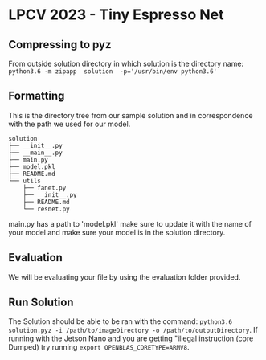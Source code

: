 # LPCV 2023 - Tiny Espresso Net

## Compressing to pyz

From outside solution directory in which solution is the directory name: `python3.6 -m zipapp  solution  -p='/usr/bin/env python3.6'`

## Formatting

This is the directory tree from our sample solution and in correspondence with the path we used for our model.

```
solution
├── __init__.py
├── __main__.py
├── main.py
├── model.pkl
├── README.md
└── utils
    ├── fanet.py
    ├── __init__.py
    ├── README.md
    └── resnet.py
```

main.py has a path to 'model.pkl' make sure to update it with the name of your model and make sure your model is in the solution directory.

## Evaluation

We will be evaluating your file by using the evaluation folder provided.

## Run Solution

The Solution should be able to be ran with the command: `python3.6 solution.pyz -i /path/to/imageDirectory -o /path/to/outputDirectory`.
If running with the Jetson Nano and you are getting "illegal instruction (core Dumped) try running `export OPENBLAS_CORETYPE=ARMV8`.
